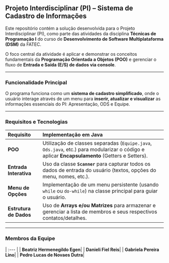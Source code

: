 ## Projeto Interdisciplinar (PI) – Sistema de Cadastro de Informações

Este repositório contém a solução desenvolvida para o Projeto Interdisciplinar (PI), como parte das atividades da disciplina **Técnicas de Programação I** do curso de **Desenvolvimento de Software Multiplataforma (DSM)** da FATEC.

O foco central da atividade é aplicar e demonstrar os conceitos fundamentais da **Programação Orientada a Objetos (POO)** e gerenciar o fluxo de **Entrada e Saída (E/S) de dados via console**.

---

### Funcionalidade Principal
O programa funciona como um **sistema de cadastro simplificado**, onde o usuário interage através de um menu para **inserir, atualizar e visualizar** as informações essenciais do PI: Apresentação, ODS e Equipe.

---

### Requisitos e Tecnologias

| Requisito | Implementação em Java |
| :--- | :--- |
| **POO** | Utilização de classes separadas (`Equipe.java`, `Ods.java`, etc.) para modularizar o código e aplicar **Encapsulamento** (Getters e Setters). |
| **Entrada Interativa** | Uso da classe **`Scanner`** para capturar todos os dados de entrada do usuário (textos, opções do menu, nomes, etc.). |
| **Menu de Opções** | Implementação de um menu persistente (usando `while` ou `do-while`) na classe principal para guiar o usuário. |
| **Estrutura de Dados** | Uso de **Arrays e/ou Matrizes** para armazenar e gerenciar a lista de membros e seus respectivos contatos/detalhes. |

---

### Membros da Equipe
| :--- |
| **Beatriz Hermenegildo Egen**|
| **Danieli Fiel Reis**|
| **Gabriela Pereira Lino**|
| **Pedro Lucas de Novaes Dutra**|
